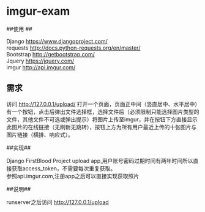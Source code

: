 imgur-exam 
===========

##使用 ##

Django https://www.djangoproject.com/<br>
requests http://docs.python-requests.org/en/master/<br>
Bootstrap http://getbootstrap.com/<br>
Jquery https://jquery.com/<br>
imgur http://api.imgur.com/<br>

需求
----

访问 http://127.0.0.1/upload/ 打开一个页面，页面正中间（竖直居中、水平居中）有一个按钮，点击后弹出文件选择框，选择文件后（必须限制只能选择图片类型的文件，其他文件不可选或弹出提示）将图片上传至imgur，并在按钮下方直接显示此图片的在线链接（无刷新无跳转），按钮上方为所有用户最近上传的十张图片与图片链接（横排、响应式）。

##实现##

Django FirstBlood Project upload app,用户账号密码过期时间有两年时间所以直接获取access_token，不需要每次重复获取。<br>
参照api.imgur.com,注册app之后可以直接实现获取照片<br>

##说明##

runserver之后访问 http://127.0.0.1/upload
